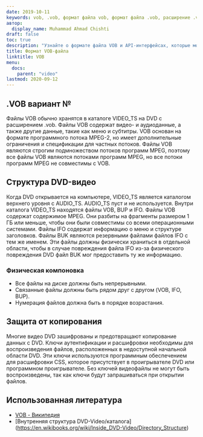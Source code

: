 ```yaml
---
date: 2019-10-11
keywords: vob, .vob, формат файла vob, формат файла .vob, расширение .vob, расширение vob, формат видео vob, файлы vob dvd
автор:
  display_name: Muhammad Ahmad Chishti
draft: false
toc: true
description: "Узнайте о формате файла VOB и API-интерфейсах, которые могут создавать и открывать файлы VOB."
title: Формат VOB-файла
linktitle: VOB
menu:
  docs:
    parent: "video"
lastmod: 2020-09-12
---
```


## .VOB вариант № ##

Файлы VOB обычно хранятся в каталоге VIDEO_TS на DVD с расширением .vob. Файлы VOB содержат видео- и аудиоданные, а также другие данные, такие как меню и субтитры. VOB основан на формате программного потока MPEG-2, но имеет дополнительные ограничения и спецификации для частных потоков. Файлы VOB являются строгим подмножеством потоков программ MPEG, поэтому все файлы VOB являются потоками программ MPEG, но все потоки программ MPEG не совместимы с VOB.

## Структура DVD-видео ##

Когда DVD открывается на компьютере, VIDEO_TS является каталогом верхнего уровня с AUDIO_TS. AUDIO_TS пуст и не используется. Внутри каталога VIDEO_TS находятся файлы VOB, BUP и IFO. Файлы VOB содержат содержимое MPEG. Они разбиты на фрагменты размером 1 ГБ или меньше, чтобы они были совместимы со всеми операционными системами. Файлы IFO содержат информацию о меню и структуре заголовков. Файлы BUK являются резервными файлами файлов IFO с тем же именем. Эти файлы должны физически храниться в отдельной области, чтобы в случае повреждения файла IFO из-за физического повреждения DVD файл BUK мог предоставить ту же информацию.

### Физическая компоновка ###

- Все файлы на диске должны быть непрерывными.
- Связанные файлы должны быть рядом друг с другом (VOB, IFO, BUP).
- Нумерация файлов должна быть в порядке возрастания.

## Защита от копирования ##

Многие видео DVD зашифрованы и предотвращают копирование данных с DVD. Ключи аутентификации и расшифровки необходимы для воспроизведения файлов, расположенных в недоступной начальной области DVD. Эти ключи используются программным обеспечением для расшифровки CSS, которое присутствует в проигрывателе DVD или программном проигрывателе. Без ключей видеофайлы не могут быть воспроизведены, так как ключи будут запрашиваться при открытии файлов.

## Использованная литература ##

- [VOB - Википедия](https://en.wikipedia.org/wiki/VOB)
- [Внутренняя структура DVD-Video/каталога] (https://en.wikibooks.org/wiki/Inside_DVD-Video/Directory_Structure)


